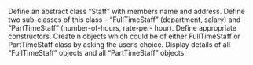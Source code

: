 Define an abstract class “Staff” with members name and address. Define two sub-classes of this
class – “FullTimeStaff” (department, salary) and “PartTimeStaff” (number-of-hours, rate-per-
hour). Define appropriate constructors. Create n objects which could be of either FullTimeStaff
or PartTimeStaff class by asking the user’s choice. Display details of all “FullTimeStaff” objects
and all “PartTimeStaff” objects.
